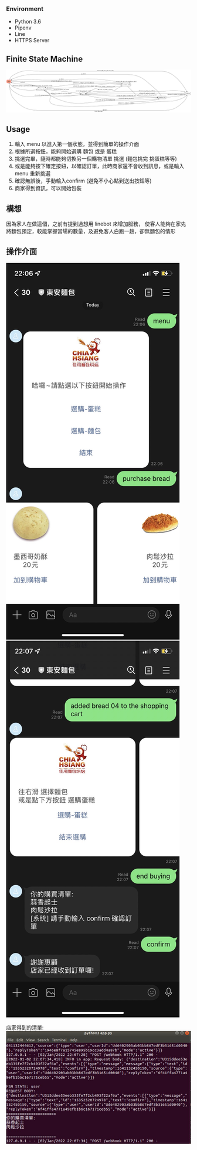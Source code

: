 ### Environment
* Python 3.6
* Pipenv
* Line
* HTTPS Server

## Finite State Machine
![fsm](./fsm.png)

## Usage
1. 輸入 menu 以進入第一個狀態，並得到簡單的操作介面
2. 根據所選按鈕，能夠開始選購 麵包 或是 蛋糕
3. 挑選完畢，隨時都能夠切換另一個購物清單 挑選 (麵包挑完 挑蛋糕等等)
4. 或是能夠按下確定按鈕，以確認訂單，此時商家還不會收到訊息，或是輸入 menu 重新挑選
5. 確認無誤後，手動輸入confirm (避免不小心點到送出按鈕等)
6. 商家得到資訊，可以開始包裝

## 構想
因為家人在做這個，之前有提到過想用 linebot 來增加服務，
使客人能夠在家先將麵包預定，較能掌握當場的數量，及避免客人白跑一趟，卻無麵包的情形

## 操作介面

![first](./img/S__4718876.jpg)
![second](./img/S__4718879.jpg)


店家得到的清單:
![third](./img/messageImage_1641132568562.jpeg)
